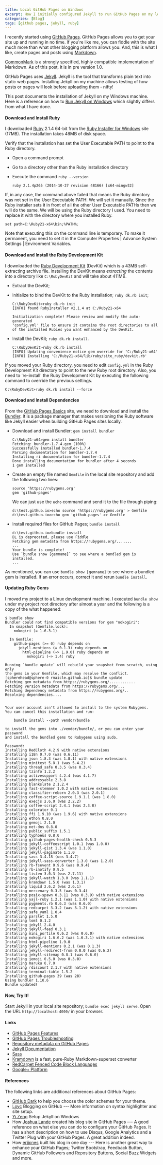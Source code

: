 ```yaml
---
title: Local GitHub Pages on Windows
excerpt: How I initially configured Jekyll to run GitHub Pages on my local Windows machine
categories: [Blog]
tags: [github pages, jekyll, ruby]
---
```


I recently started using [GitHub Pages].
GitHub Pages allows you to get your site up and running in no time.
If you're like me, you can fiddle with the site much more than what other blogging platform allows you.
And, this is what I like, create pages and posts using [Markdown].

<aside>
<a href="http://commonmark.org/" target="_blank">CommonMark</a> is a strongly specified,
highly compatible implementation of
Markdown. As of this post, it is in pre
version 1.0.
</aside>

GitHub Pages uses [Jekyll].
Jekyll is the tool that transforms plain text into static web pages.
Installing Jekyll on my machine allows testing of how posts or pages will look before uploading them - nifty!

This post documents the installation of Jekyll on my Windows machine.
Here is a reference on how to [Run Jekyll on Windows] which slightly differs from what I have done.

#### Download and Install Ruby

I downloaded [Ruby] 2.1.4 64-bit from the [Ruby Installer for Windows] site (17MB).
The installation takes 48MB of disk space.

Verify that the installation has set the User Executable PATH to point to the Ruby directory.

* Open a command prompt
* Go to a directory other than the Ruby installation directory
* Execute the command `ruby --version`

    ~~~
    ruby 2.1.4p265 (2014-10-27 revision 48166) [x64-mingw32]
    ~~~

If, in any case, the command above failed that means the Ruby directory was not set in the User Executable PATH.
We will set it manually. Since the Ruby installer sets it in front of all the other User Executable PATHs then we will do the same.
We will be using the Ruby directory I used.
You need to replace it with the directory where you installed Ruby.

~~~
set path=C:\Ruby21-x64\bin;%PATH%;
~~~

Note that executing this on the command line is temporary.
To make it permanent, you need to set it in the Computer Properties | Advance System Settings | Environment Variables.

#### Download and Install the Ruby Development Kit

I downloaded the [Ruby Development Kit] (DevKit) which is a 43MB self-extracting archive file.
Installing the DevKit means _extracting_ the contents into a directory like `C:\RubyDevKit` and will take about 411MB.

* Extract the DevKit;
* Initialize to bind the DevKit to the Ruby installation; `ruby dk.rb init`;

    ~~~
    C:\RubyDevKit>ruby dk.rb init
    [INFO] found RubyInstaller v2.1.4 at C:/Ruby21-x64

    Initialization complete! Please review and modify the auto-generated
    'config.yml' file to ensure it contains the root directories to all
    of the installed Rubies you want enhanced by the DevKit.
    ~~~

* Install the DevKit; `ruby dk.rb install`.

    ~~~
    C:\RubyDevKit>ruby dk.rb install
    [INFO] Updating convenience notice gem override for 'C:/Ruby21-x64'
    [INFO] Installing 'C:/Ruby21-x64/lib/ruby/site_ruby/devkit.rb'
    ~~~

If you moved your Ruby directory, you need to edit `config.yml` in the Ruby Development Kit directory to point to the new Ruby root directory. Also, you need to 're-install' the Ruby Development Kit by executing the following command to override the previous settings.

~~~
C:\RubyDevKit>ruby dk.rb install --force
~~~

#### Download and Install Dependencies

From the [GitHub Pages Basics] site, we need to download and install the [Bundler].
It is a package manager that makes versioning the Ruby software like Jekyll easier when building GitHub Pages sites locally.

* Download and install Bundler; `gem install bundler`

    ~~~
    C:\Ruby21-x64>gem install bundler
    Fetching: bundler-1.7.4.gem (100%)
    Successfully installed bundler-1.7.4
    Parsing documentation for bundler-1.7.4
    Installing ri documentation for bundler-1.7.4
    Done installing documentation for bundler after 4 seconds
    1 gem installed
    ~~~

* Create an empty file named `Gemfile` in the local site repository and add the following two lines:

    ~~~
    source 'https://rubygems.org'
    gem 'github-pages'
    ~~~

    We can just use the `echo` command and send it to the file through piping:

    ~~~
    d:\test.github.io>echo source 'https://rubygems.org' > Gemfile
    d:\test.github.io>echo gem 'github-pages' >> Gemfile
    ~~~

* Install required files for GitHub Pages; `bundle install`

    ~~~
    d:\test.github.io>bundle install
    DL is deprecated, please use Fiddle
    Fetching gem metadata from https://rubygems.org/.......
    ...
    Your bundle is complete!
    Use `bundle show [gemname]` to see where a bundled gem is installed.
    ...
    ~~~

As mentioned, you can use `bundle show [gemname]` to see where a bundled gem is installed.
If an error occurs, correct it and rerun `bundle install`.

#### Updating Ruby Gems

I moved my project to a Linux development machine.
I executed `bundle show` under my project root directory after almost a year and the following is a copy of the what happened:

~~~
$ bundle show
Bundler could not find compatible versions for gem "nokogiri":
  In snapshot (Gemfile.lock):
    nokogiri (= 1.6.3.1)

  In Gemfile:
    github-pages (>= 0) ruby depends on
      jekyll-mentions (= 0.1.3) ruby depends on
        html-pipeline (~> 1.9.0) ruby depends on
          nokogiri (~> 1.4) ruby

Running `bundle update` will rebuild your snapshot from scratch, using only
the gems in your Gemfile, which may resolve the conflict.
[spherehead@sphere-0 rmaicle.github.io]$ bundle update
Fetching gem metadata from https://rubygems.org/............
Fetching version metadata from https://rubygems.org/...
Fetching dependency metadata from https://rubygems.org/..
Resolving dependencies....


Your user account isn't allowed to install to the system Rubygems.
You can cancel this installation and run:

    bundle install --path vendor/bundle

to install the gems into ./vendor/bundle/, or you can enter your password
and install the bundled gems to Rubygems using sudo.

Password: 
Installing RedCloth 4.2.9 with native extensions
Installing i18n 0.7.0 (was 0.6.11)
Installing json 1.8.3 (was 1.8.1) with native extensions
Installing minitest 5.8.1 (was 5.4.2)
Installing thread_safe 0.3.5 (was 0.3.4)
Installing tzinfo 1.2.2
Installing activesupport 4.2.4 (was 4.1.7)
Installing addressable 2.3.8
Installing blankslate 2.1.2.4
Installing fast-stemmer 1.0.2 with native extensions
Installing classifier-reborn 2.0.3 (was 2.0.1)
Installing coffee-script-source 1.9.1.1 (was 1.8.0)
Installing execjs 2.6.0 (was 2.2.2)
Installing coffee-script 2.4.1 (was 2.3.0)
Installing colorator 0.1
Installing ffi 1.9.10 (was 1.9.6) with native extensions
Installing ethon 0.8.0
Installing gemoji 2.1.0
Installing net-dns 0.8.0
Installing public_suffix 1.5.1
Installing typhoeus 0.8.0
Installing github-pages-health-check 0.5.3
Installing jekyll-coffeescript 1.0.1 (was 1.0.0)
Installing jekyll-gist 1.3.4 (was 1.1.0)
Installing jekyll-paginate 1.1.0
Installing sass 3.4.18 (was 3.4.7)
Installing jekyll-sass-converter 1.3.0 (was 1.2.0)
Installing rb-fsevent 0.9.6 (was 0.9.4)
Installing rb-inotify 0.9.5
Installing listen 3.0.3 (was 2.7.11)
Installing jekyll-watch 1.3.0 (was 1.1.1)
Installing kramdown 1.5.0 (was 1.3.1)
Installing liquid 2.6.2 (was 2.6.1)
Installing mercenary 0.3.5 (was 0.3.4)
Installing posix-spawn 0.3.11 (was 0.3.9) with native extensions
Installing yajl-ruby 1.2.1 (was 1.1.0) with native extensions
Installing pygments.rb 0.6.3 (was 0.6.0)
Installing redcarpet 3.3.2 (was 3.1.2) with native extensions
Installing safe_yaml 1.0.4
Installing parslet 1.5.0
Installing toml 0.1.2
Installing jekyll 2.4.0
Installing jekyll-feed 0.3.1
Installing mini_portile 0.6.2 (was 0.6.0)
Installing nokogiri 1.6.6.2 (was 1.6.3.1) with native extensions
Installing html-pipeline 1.9.0
Installing jekyll-mentions 0.2.1 (was 0.1.3)
Installing jekyll-redirect-from 0.8.0 (was 0.6.2)
Installing jekyll-sitemap 0.8.1 (was 0.6.0)
Installing jemoji 0.5.0 (was 0.3.0)
Installing maruku 0.7.0
Installing rdiscount 2.1.7 with native extensions
Installing terminal-table 1.5.2
Installing github-pages 39 (was 28)
Using bundler 1.10.6
Bundle updated!
~~~

#### Now, Try It!

Start Jekyll in your local site repository; `bundle exec jekyll serve`.
Open the URL `http://localhost:4000/` in your browser.

#### Links

* [GitHub Pages Features](https://help.github.com/categories/github-pages-features/)
* [GitHub Pages Troubleshooting](https://help.github.com/categories/github-pages-troubleshooting/)
* [Repository metadata on GitHub Pages](https://help.github.com/articles/repository-metadata-on-github-pages/)
* [Jekyll Documentation](http://jekyllrb.com/docs/home/)
* [Sass](http://sass-lang.com/)
* [Kramdown](http://kramdown.gettalong.org/index.html) is a fast, pure-Ruby Markdown-superset converter
* [RedCarpet Fenced Code Block Languages](https://github.com/github/linguist/blob/master/lib/linguist/languages.yml)
* [Google+ Platform](https://developers.google.com/+/web/+1button/)

#### References

The following links are additional references about GitHub Pages:

* [GitHub Dark] to help you choose the color schemes for your theme.
* [Loyc] Blogging on GitHub --- More information on syntax highlighter and site setup.
* [Yi Zeng] Setup Jekyll on Windows
* How [Joshua Lande] created his blog site in GitHub Pages --- A good reference on what else you can do to configure your GitHub Pages. It has a short description on how to use Disqus, Google Analytics and a Twitter Plug with your GitHub Pages. A great addition indeed.
* How [erjjones] built his blog in one day --- Here is another great way to enhance your GitHub Pages; Twitter Bootstrap, Feedback Button, Dynamic GitHub Followers and Repository Buttons, Social Buzz Widgets and more.



[GitHub Pages]: https://pages.github.com/ "GitHub Pages"
[GitHub Pages Basics]: https://help.github.com/categories/github-pages-basics/ "GitHub Pages Basic"
[Markdown]: http://daringfireball.net/projects/markdown/ "Markdown"
[CommonMark]: http://commonmark.org/
[HTML]: http://www.w3.org/html/ "HyperText Markup Language"
[Ruby]: http://www.ruby-lang.org/ "Ruby Programming Language"
[Ruby Installer for Windows]: http://rubyinstaller.org/ "Ruby Installer for Windows"
[Ruby Development Kit]: http://rubyinstaller.org/downloads/ "Ruby Development Kit"
[Jekyll]: http://jekyllrb.com "Jekyll"
[Run Jekyll on Windows]: http://jekyll-windows.juthilo.com/ "Run Jekyll on Windows"
[Bundler]: http://bundler.io/ "Bundler"

[GitHub Dark]: https://userstyles.org/styles/37035/github-dark
[Loyc]: http://loyc.net/2014/blogging-on-github.html "Language of your choice"
[Yi Zeng]: http://yizeng.me/2013/05/10/setup-jekyll-on-windows/ "Yi Zeng's Blog"
[Joshua Lande]: http://joshualande.com/jekyll-github-pages-poole/ "How Joshua Lande Created His Blog Site in GitHub Pages"
[erjjones]: http://erjjones.github.io/blog/How-I-built-my-blog-in-one-day/ "How erjjones built his blog in one day"
